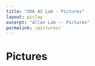 ```yaml
---
title: "UOA AI Lab - Pictures"
layout: piclay
excerpt: "Allan Lab -- Pictures"
permalink: /pictures/
---
```


# Pictures
